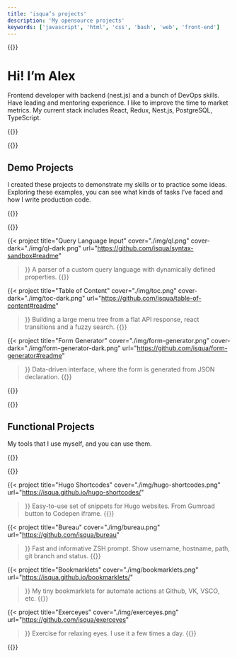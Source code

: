 ```yaml
---
title: 'isqua’s projects'
description: 'My opensource projects'
keywords: ['javascript', 'html', 'css', 'bash', 'web', 'front-end']
---
```


{{<md>}}

# Hi! I’m Alex

Frontend developer with backend (nest.js) and a bunch of DevOps skills. Have leading and mentoring experience. I like to improve the time to market metrics. My current stack includes React, Redux, Nest.js, PostgreSQL, TypeScript.

{{</md>}}

{{<md>}}

## Demo Projects

I created these projects to demonstrate my skills or to practice some ideas. Exploring these examples, you can see what kinds of tasks I’ve faced and how I write production code.

{{</md>}}

{{<projects>}}

{{< project
    title="Query Language Input"
    cover="./img/ql.png"
    cover-dark="./img/ql-dark.png"
    url="https://github.com/isqua/syntax-sandbox#readme"
>}}
A parser of a custom query language with dynamically defined properties.
{{</project>}}

{{< project
    title="Table of Content"
    cover="./img/toc.png"
    cover-dark="./img/toc-dark.png"
    url="https://github.com/isqua/table-of-content#readme"
>}}
Building a large menu tree from a flat API response, react transitions and a fuzzy search.
{{</project>}}

{{< project
    title="Form Generator"
    cover="./img/form-generator.png"
    cover-dark="./img/form-generator-dark.png"
    url="https://github.com/isqua/form-generator#readme"
>}}
Data-driven interface, where the form is generated from JSON declaration.
{{</project>}}

{{</projects>}}

{{<md>}}

## Functional Projects

My tools that I use myself, and you can use them.

{{</md>}}

{{<projects>}}

{{< project
    title="Hugo Shortcodes"
    cover="./img/hugo-shortcodes.png"
    url="https://isqua.github.io/hugo-shortcodes/"
>}}
Easy-to-use set of snippets for Hugo websites. From Gumroad button to Codepen iframe.
{{</project>}}

{{< project
    title="Bureau"
    cover="./img/bureau.png"
    url="https://github.com/isqua/bureau"
>}}
Fast and informative ZSH prompt. Show username, hostname, path, git branch and status.
{{</project>}}

{{< project
    title="Bookmarklets"
    cover="./img/bookmarklets.png"
    url="https://isqua.github.io/bookmarklets/"
>}}
My tiny bookmarklets for automate actions at Github, VK, VSCO, etc.
{{</project>}}

{{< project
    title="Exerceyes"
    cover="./img/exerceyes.png"
    url="https://github.com/isqua/exerceyes"
>}}
Exercise for relaxing eyes. I use it a few times a day.
{{</project>}}

{{</projects>}}
